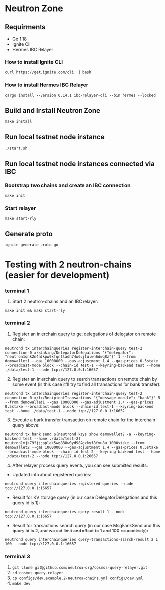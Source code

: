 # Neutron Zone

## Requirments
* Go 1.18
* Ignite Cli
* Hermes IBC Relayer

### How to install Ignite CLI

```shell
curl https://get.ignite.com/cli! | bash
```

### How to install Hermes IBC Relayer

```shell
cargo install --version 0.14.1 ibc-relayer-cli --bin hermes --locked
```

## Build and Install Neutron Zone

```shell
make install
```

## Run local testnet node instance

```shell
./start.sh
```

## Run local testnet node instances connected via IBC

### Bootstrap two chains and create an IBC connection

```shell
make init
```

### Start relayer

```shell
make start-rly
```

## Generate proto

```shell
ignite generate proto-go
```


# Testing with 2 neutron-chains (easier for development)

### terminal 1

1. Start 2 neutron-chains and an IBC relayer:
```
make init && make start-rly
```

### terminal 2
1. Register an interchain query to get delegations of delegator on remote chain:
```
neutrond tx interchainqueries register-interchain-query test-2 connection-0 x/staking/DelegatorDelegations '{"delegator": "neutron1qnk2n4nlkpw9xfqntladh74w6ujtulwn6dwq8z"}' 1 --from demowallet1 --gas 10000000 --gas-adjustment 1.4 --gas-prices 0.5stake --broadcast-mode block --chain-id test-1 --keyring-backend test --home ./data/test-1 --node tcp://127.0.0.1:16657
```

2. Register an interchain query to search transactions on remote chain by some event (in this case it'll try to find all transactions for bank transfer):
```
neutrond tx interchainqueries register-interchain-query test-2 connection-0 x/tx/RecipientTransactions '{"message.module": "bank"}' 5 --from demowallet1 --gas 10000000 --gas-adjustment 1.4 --gas-prices 0.5stake --broadcast-mode block --chain-id test-1 --keyring-backend test --home ./data/test-1 --node tcp://127.0.0.1:16657
```

3. Execute a bank transfer transaction on remote chain for the interchain query above:
```
neutrond tx bank send $(neutrond keys show demowallet2 -a --keyring-backend test --home ./data/test-2) neutron1mjk79fjjgpplak5wq838w0yd982gzkyf8fxu8u 1000stake --from demowallet2 --gas 10000000 --gas-adjustment 1.4 --gas-prices 0.5stake --broadcast-mode block --chain-id test-2 --keyring-backend test --home ./data/test-2 --node tcp://127.0.0.1:26657
```

4. After relayer process query events, you can see submitted results:
* Updated info about registered queries:
```shell
neutrond query interchainqueries registered-queries --node tcp://127.0.0.1:16657
```

* Result for KV storage query (in our case DelegatorDelegations and this query id is 1):
```shell
neutrond query interchainqueries query-result 1 --node tcp://127.0.0.1:16657
```

* Result for transactions search query (in our case MsgBankSend and this query id is 2, and we set limit and offset to 1 and 100 respectively):
```shell
neutrond query interchainqueries query-transactions-search-result 2 1 100 --node tcp://127.0.0.1:16657
```


### terminal 3

1. `git clone git@github.com:neutron-org/cosmos-query-relayer.git`
2. `cd cosmos-query-relayer`
3. `cp configs/dev.example.2-neutron-chains.yml configs/dev.yml`
4. `make dev`
